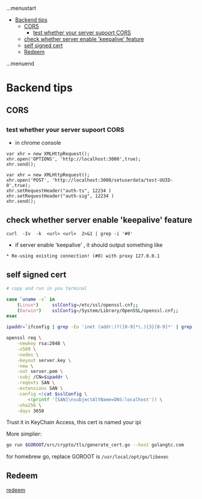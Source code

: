 ...menustart

 - [Backend tips](#6edcb6f97b94edc1579875d8335df797)
     - [CORS](#5a8feff0b4bde3eec9244b76023b791d)
         - [test whether your server supoort CORS](#1e545f4bd1d09eb09ed43fabac84aba4)
     - [check whether server enable 'keepalive' feature](#f779c9d1d9da7473f0eebf90d56dc319)
     - [self signed cert](#b09fb18aea2fecd5ff9b30027f00a5aa)
     - [Redeem](#81ed4dcb851fefbbbc791eeef4cd97a2)

...menuend


<h2 id="6edcb6f97b94edc1579875d8335df797"></h2>


# Backend tips


<h2 id="5a8feff0b4bde3eec9244b76023b791d"></h2>


## CORS 

<h2 id="1e545f4bd1d09eb09ed43fabac84aba4"></h2>


### test whether your server supoort CORS

 - in chrome  console 

```
var xhr = new XMLHttpRequest();
xhr.open('OPTIONS', 'http://localhost:3000',true);
xhr.send();
```

```
var xhr = new XMLHttpRequest();
xhr.open('POST', 'http://localhost:3000/setuserdata/test-UUID-0',true);
xhr.setRequestHeader("auth-ts", 12234 )
xhr.setRequestHeader("auth-sig", 12234 )
xhr.send();
```


<h2 id="f779c9d1d9da7473f0eebf90d56dc319"></h2>


## check whether server enable 'keepalive' feature

```
curl  -Iv  -k  <url> <url>  2>&1 | grep -i '#0'
```

- if server enable 'keepalive' , it should output something like

```
* Re-using existing connection! (#0) with proxy 127.0.0.1
```



<h2 id="b09fb18aea2fecd5ff9b30027f00a5aa"></h2>


## self signed cert 

```bash
# copy and run in you terminal

case `uname -s` in
    (Linux*)     sslConfig=/etc/ssl/openssl.cnf;;
    (Darwin*)    sslConfig=/System/Library/OpenSSL/openssl.cnf;;
esac

ipaddr=`ifconfig | grep -Eo 'inet (addr:)?([0-9]*\.){3}[0-9]*' | grep -Eo '([0-9]*\.){3}[0-9]*' | grep -v '127.0.0.1'`

openssl req \
    -newkey rsa:2048 \
    -x509 \
    -nodes \
    -keyout server.key \
    -new \
    -out server.pem \
    -subj /CN=$ipaddr \
    -reqexts SAN \
    -extensions SAN \
    -config <(cat $sslConfig \
        <(printf '[SAN]\nsubjectAltName=DNS:localhost')) \
    -sha256 \
    -days 3650

```

Trust it in KeyChain Access, this cert is named your ipi

More simplier:

```bash
go run $GOROOT/src/crypto/tls/generate_cert.go --host golangtc.com
```

for homebrew go, replace GOROOT is `/usr/local/opt/go/libexec`


<h2 id="81ed4dcb851fefbbbc791eeef4cd97a2"></h2>


## Redeem 

[redeem](redeem.md)



